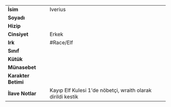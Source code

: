 |  |  |  
|---|---|  
| **İsim** | Iverius|  
| **Soyadı** | |  
| **Hizip** | |  
| **Cinsiyet** | Erkek|  
| **Irk** | #Race/Elf|  
| **Sınıf** | |  
| **Kütük** | |  
| **Münasebet** | |  
| **Karakter Betimi** | |  
| **İlave Notlar** | Kayıp Elf Kulesi 1'de nöbetçi, wraith olarak dirildi kestik|  
